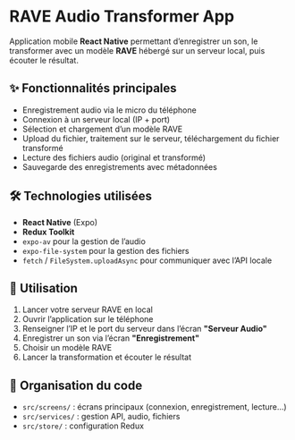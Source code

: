 # RAVE Audio Transformer App

Application mobile **React Native** permettant d’enregistrer un son, le transformer avec un modèle **RAVE** hébergé sur un serveur local, puis écouter le résultat.

## ✨ Fonctionnalités principales

* Enregistrement audio via le micro du téléphone  
* Connexion à un serveur local (IP + port)  
* Sélection et chargement d’un modèle RAVE  
* Upload du fichier, traitement sur le serveur, téléchargement du fichier transformé  
* Lecture des fichiers audio (original et transformé)  
* Sauvegarde des enregistrements avec métadonnées  

## 🛠️ Technologies utilisées

* **React Native** (Expo)  
* **Redux Toolkit**  
* `expo-av` pour la gestion de l’audio  
* `expo-file-system` pour la gestion des fichiers  
* `fetch` / `FileSystem.uploadAsync` pour communiquer avec l’API locale  

## 🚀 Utilisation

1. Lancer votre serveur RAVE en local  
2. Ouvrir l’application sur le téléphone  
3. Renseigner l’IP et le port du serveur dans l’écran **"Serveur Audio"**  
4. Enregistrer un son via l’écran **"Enregistrement"**  
5. Choisir un modèle RAVE  
6. Lancer la transformation et écouter le résultat  

## 📁 Organisation du code

* `src/screens/` : écrans principaux (connexion, enregistrement, lecture…)  
* `src/services/` : gestion API, audio, fichiers  
* `src/store/` : configuration Redux  
